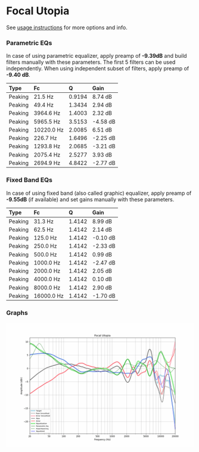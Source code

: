 # Focal Utopia
See [usage instructions](https://github.com/jaakkopasanen/AutoEq#usage) for more options and info.

### Parametric EQs
In case of using parametric equalizer, apply preamp of **-9.39dB** and build filters manually
with these parameters. The first 5 filters can be used independently.
When using independent subset of filters, apply preamp of **-9.40 dB**.

| Type    | Fc         |      Q | Gain     |
|:--------|:-----------|:-------|:---------|
| Peaking | 21.5 Hz    | 0.9194 | 8.74 dB  |
| Peaking | 49.4 Hz    | 1.3434 | 2.94 dB  |
| Peaking | 3964.6 Hz  | 1.4003 | 2.32 dB  |
| Peaking | 5965.5 Hz  | 3.5153 | -4.58 dB |
| Peaking | 10220.0 Hz | 2.0085 | 6.51 dB  |
| Peaking | 226.7 Hz   | 1.6496 | -2.25 dB |
| Peaking | 1293.8 Hz  | 2.0685 | -3.21 dB |
| Peaking | 2075.4 Hz  | 2.5277 | 3.93 dB  |
| Peaking | 2694.9 Hz  | 4.8422 | -2.77 dB |

### Fixed Band EQs
In case of using fixed band (also called graphic) equalizer, apply preamp of **-9.55dB**
(if available) and set gains manually with these parameters.

| Type    | Fc         |      Q | Gain     |
|:--------|:-----------|:-------|:---------|
| Peaking | 31.3 Hz    | 1.4142 | 8.99 dB  |
| Peaking | 62.5 Hz    | 1.4142 | 2.14 dB  |
| Peaking | 125.0 Hz   | 1.4142 | -0.10 dB |
| Peaking | 250.0 Hz   | 1.4142 | -2.33 dB |
| Peaking | 500.0 Hz   | 1.4142 | 0.99 dB  |
| Peaking | 1000.0 Hz  | 1.4142 | -2.47 dB |
| Peaking | 2000.0 Hz  | 1.4142 | 2.05 dB  |
| Peaking | 4000.0 Hz  | 1.4142 | 0.10 dB  |
| Peaking | 8000.0 Hz  | 1.4142 | 2.90 dB  |
| Peaking | 16000.0 Hz | 1.4142 | -1.70 dB |

### Graphs
![](./Focal%20Utopia.png)